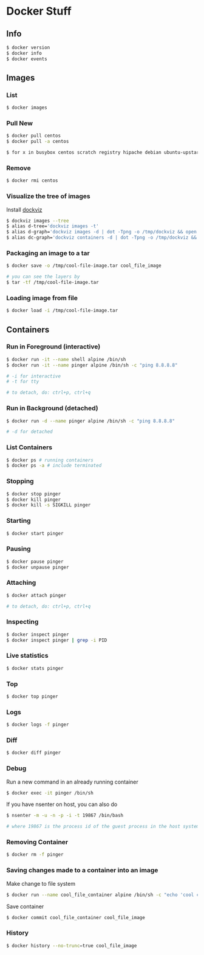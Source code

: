 # Docker Stuff

## Info

```sh
$ docker version
$ docker info
$ docker events
```

## Images

### List

```sh
$ docker images
```

### Pull New

```sh
$ docker pull centos
$ docker pull -a centos

$ for x in busybox centos scratch registry hipache debian ubuntu-upstart nginx node mysql postgres redis java golang swarm logstash rails kibana ruby gcc haskell mongo nats pypy mono couchbase jruby percona thrift cassandra; do; docker pull $x; done
```

### Remove

```sh
$ docker rmi centos
```

### Visualize the tree of images

Install [dockviz](https://github.com/justone/dockviz)

```sh
$ dockviz images --tree
$ alias d-tree='dockviz images -t'
$ alias d-graph='dockviz images -d | dot -Tpng -o /tmp/dockviz && open /tmp/dockviz'
$ alias dc-graph='dockviz containers -d | dot -Tpng -o /tmp/dockviz && open /tmp/dockviz'
```

### Packaging an image to a tar

```sh
$ docker save -o /tmp/cool-file-image.tar cool_file_image

# you can see the layers by
$ tar -tf /tmp/cool-file-image.tar
```

### Loading image from file

```sh
$ docker load -i /tmp/cool-file-image.tar
```

## Containers

### Run in Foreground (interactive)

```sh
$ docker run -it --name shell alpine /bin/sh
$ docker run -it --name pinger alpine /bin/sh -c "ping 8.8.8.8"

# -i for interactive
# -t for tty

# to detach, do: ctrl+p, ctrl+q
```

### Run in Background (detached)

```sh
$ docker run -d --name pinger alpine /bin/sh -c "ping 8.8.8.8"

# -d for detached
```

### List Containers

```sh
$ docker ps # running containers
$ docker ps -a # include terminated
```

### Stopping

```sh
$ docker stop pinger
$ docker kill pinger
$ docker kill -s SIGKILL pinger
```

### Starting

```sh
$ docker start pinger
```

### Pausing

```sh
$ docker pause pinger
$ docker unpause pinger
```

### Attaching

```sh
$ docker attach pinger

# to detach, do: ctrl+p, ctrl+q
```

### Inspecting

```sh
$ docker inspect pinger
$ docker inspect pinger | grep -i PID
```

### Live statistics

```sh
$ docker stats pinger
```

### Top

```sh
$ docker top pinger
```

### Logs

```sh
$ docker logs -f pinger
```

### Diff

```sh
$ docker diff pinger
```

### Debug

Run a new command in an already running container

```sh
$ docker exec -it pinger /bin/sh
```

If you have nsenter on host, you can also do

```sh
$ nsenter -m -u -n -p -i -t 19867 /bin/bash

# where 19867 is the process id of the guest process in the host system, ref: inspect
```

### Removing Container

```sh
$ docker rm -f pinger
```

### Saving changes made to a container into an image

Make change to file system

```sh
$ docker run --name cool_file_container alpine /bin/sh -c "echo 'cool content' > /tmp/cool-file"
```

Save container

```sh
$ docker commit cool_file_container cool_file_image
```

### History

```sh
$ docker history --no-trunc=true cool_file_image
```
